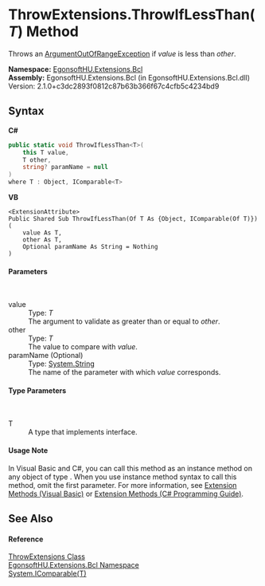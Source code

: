 # ThrowExtensions.ThrowIfLessThan(*T*) Method 
 

Throws an <a href="https://learn.microsoft.com/dotnet/api/system.argumentoutofrangeexception" target="_blank" rel="noopener noreferrer">ArgumentOutOfRangeException</a> if *value* is less than *other*.

**Namespace:**&nbsp;<a href="N_EgonsoftHU_Extensions_Bcl.md">EgonsoftHU.Extensions.Bcl</a><br />**Assembly:**&nbsp;EgonsoftHU.Extensions.Bcl (in EgonsoftHU.Extensions.Bcl.dll) Version: 2.1.0+c3dc2893f0812c87b63b366f67c4cfb5c4234bd9

## Syntax

**C#**<br />
``` C#
public static void ThrowIfLessThan<T>(
	this T value,
	T other,
	string? paramName = null
)
where T : Object, IComparable<T>

```

**VB**<br />
``` VB
<ExtensionAttribute>
Public Shared Sub ThrowIfLessThan(Of T As {Object, IComparable(Of T)}) ( 
	value As T,
	other As T,
	Optional paramName As String = Nothing
)
```


#### Parameters
&nbsp;<dl><dt>value</dt><dd>Type: *T*<br />The argument to validate as greater than or equal to *other*.</dd><dt>other</dt><dd>Type: *T*<br />The value to compare with *value*.</dd><dt>paramName (Optional)</dt><dd>Type: <a href="https://learn.microsoft.com/dotnet/api/system.string" target="_blank" rel="noopener noreferrer">System.String</a><br />The name of the parameter with which *value* corresponds.</dd></dl>

#### Type Parameters
&nbsp;<dl><dt>T</dt><dd>A type that implements  interface.</dd></dl>

#### Usage Note
In Visual Basic and C#, you can call this method as an instance method on any object of type . When you use instance method syntax to call this method, omit the first parameter. For more information, see <a href="https://docs.microsoft.com/dotnet/visual-basic/programming-guide/language-features/procedures/extension-methods" target="_blank" rel="noopener noreferrer">Extension Methods (Visual Basic)</a> or <a href="https://docs.microsoft.com/dotnet/csharp/programming-guide/classes-and-structs/extension-methods" target="_blank" rel="noopener noreferrer">Extension Methods (C# Programming Guide)</a>.

## See Also


#### Reference
<a href="T_EgonsoftHU_Extensions_Bcl_ThrowExtensions.md">ThrowExtensions Class</a><br /><a href="N_EgonsoftHU_Extensions_Bcl.md">EgonsoftHU.Extensions.Bcl Namespace</a><br /><a href="https://learn.microsoft.com/dotnet/api/system.icomparable-1" target="_blank" rel="noopener noreferrer">System.IComparable(T)</a><br />